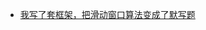 - [我写了套框架，把滑动窗口算法变成了默写题](<https://mp.weixin.qq.com/s?__biz=MzAxODQxMDM0Mw==&mid=2247485141&idx=1&sn=0e4583ad935e76e9a3f6793792e60734&chksm=9bd7f8ddaca071cbb7570b2433290e5e2628d20473022a5517271de6d6e50783961bebc3dd3b&mpshare=1&scene=23&srcid=&sharer_sharetime=1587523344545&sharer_shareid=e6d90aec84add5cf004cb1ab6979727c#rd>)

